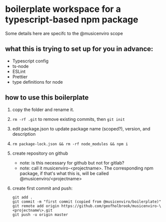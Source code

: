 # boilerplate workspace for a typescript-based npm package

Some details here are specifc to the @musicenviro scope

## what this is trying to set up for you in advance:

-   Typescript config
-   ts-node
-   ESLint
-   Prettier
-   type definitions for node

## how to use this boilerplate

1. copy the folder and rename it.

2. `rm -rf .git` to remove existing commits, then `git init`

3. edit package.json to update package name (scoped?), version, and description

4. `rm package-lock.json && rm -rf node_modules && npm i`

5. create repository on github

    - note: is this necessary for github but not for gitlab?
    - note: call it musicenviro-\<projectname\>. The corresponding npm package, if that's what this is,
      will be called @musicenviro/\<projectname\>

6. create first commit and push:
    ```
    git add .
    git commit -m "first commit (copied from @musicenviro/boilerplate)"
    git remote add origin https://github.com/geofholbrook/musicenviro-\<projectname\>.git
    git push -u origin master
    ```

